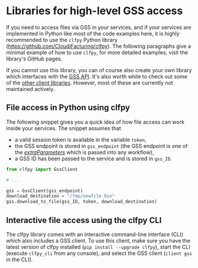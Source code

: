 # Libraries for high-level GSS access
If you need to access files via GSS in your services, and if your services are
implemented in Python like most of the code examples here, it is highly
recommended to use the `clfpy` Python library
(https://github.com/CloudiFacturing/clfpy). The following paragraphs give a
minimal example of how to use `clfpy`, for more detailed examples, visit the
library's GitHub pages.

If you cannot use this library, you can of course also create your own library
which interfaces with the [GSS API](../service_APIs/api_gss.md). It's also
worth while to check out some of the [other client
libraries](https://github.com/CloudiFacturing/client_libs). However, most of
these are currently not maintained actively.

## File access in Python using clfpy
The following snippet gives you a quick idea of how file access can work inside
your services. The snippet assumes that
* a valid session token is available in the variable `token`,
* the GSS endpoint is stored in `gss_endpoint` (the GSS endpoint is one of the
  [_extraParameters_](../service_implementation/available_parameters.md) which
  is passed into any workflow),
* a GSS ID has been passed to the service and is stored in `gss_ID`.

```python
from clfpy import GssClient

# ...

gss = GssClient(gss_endpoint)
download_destination = "/tmp/newfile.bin"
gss.download_to_file(gss_ID, token, download_destination)
```

## Interactive file access using the clfpy CLI
The clfpy library comes with an interactive command-line interface (CLI) which
also includes a GSS client. To use this client, make sure you have the latest
version of clfpy installed (`pip install --upgrade clfpy`), start the CLI
(execute `clfpy_cli` from any console), and select the GSS client (`client gss`
in the CLI).
